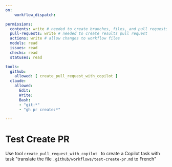 ```yaml
---
on:
    workflow_dispatch:

permissions:
  contents: write # needed to create branches, files, and pull requests in this repo without a fork
  pull-requests: write # needed to create results pull request
  actions: write # allow changes to workflow files
  models: read
  issues: read 
  checks: read
  statuses: read

tools:
  github:
    allowed: [ create_pull_request_with_copilot ]
  claude:
    allowed:
      Edit:
      Write:
      Bash:
      - "git:*"
      - "gh pr create:*"

---
```


# Test Create PR

Use tool `create_pull_request_with_copilot ` to create a Copilot task with task "translate the file `.github/workflows/test-create-pr.md` to French"
